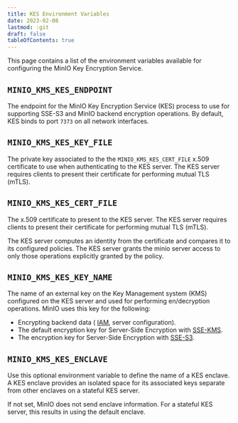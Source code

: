 ```yaml
---
title: KES Environment Variables
date: 2023-02-08
lastmod: :git
draft: false
tableOfContents: true
---
```


This page contains a list of the environment variables available for configuring the MinIO Key Encryption Service.

## `MINIO_KMS_KES_ENDPOINT`

The endpoint for the MinIO Key Encryption Service (KES) process to use for supporting SSE-S3 and MinIO backend encryption operations.
By default, KES binds to port `7373` on all network interfaces.

## `MINIO_KMS_KES_KEY_FILE`

The private key associated to the the `MINIO_KMS_KES_CERT_FILE` x.509 certificate to use when authenticating to the KES server. 
The KES server requires clients to present their certificate for performing mutual TLS (mTLS).

## `MINIO_KMS_KES_CERT_FILE`

The x.509 certificate to present to the KES server. 
The KES server requires clients to present their certificate for performing mutual TLS (mTLS).

The KES server computes an identity from the certificate and compares it to its configured policies. 
The KES server grants the minio server access to only those operations explicitly granted by the policy.

## `MINIO_KMS_KES_KEY_NAME`

The name of an external key on the Key Management system (KMS) configured on the KES server and used for performing en/decryption operations. 
MinIO uses this key for the following:

- Encrypting backend data ( [IAM](https://min.io/docs/minio/linux/administration/identity-access-management.html#minio-authentication-and-identity-management), server configuration).
- The default encryption key for Server-Side Encryption with [SSE-KMS](https://min.io/docs/minio/linux/administration/server-side-encryption/server-side-encryption-sse-kms.html#minio-encryption-sse-kms).
- The encryption key for Server-Side Encryption with [SSE-S3](https://min.io/docs/minio/linux/administration/server-side-encryption/server-side-encryption-sse-s3.html#minio-encryption-sse-s3).

## `MINIO_KMS_KES_ENCLAVE`

Use this optional environment variable to define the name of a KES enclave. 
A KES enclave provides an isolated space for its associated keys separate from other enclaves on a stateful KES server.

If not set, MinIO does not send enclave information. 
For a stateful KES server, this results in using the default enclave.